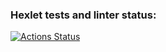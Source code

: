 ### Hexlet tests and linter status:
[![Actions Status](https://github.com/Angela23457/qa-engineer-project-84/actions/workflows/hexlet-check.yml/badge.svg)](https://github.com/Angela23457/qa-engineer-project-84/actions)